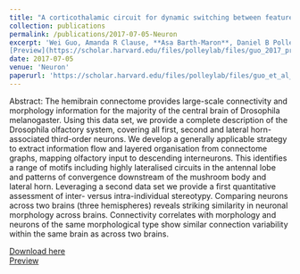 ```yaml
---
title: "A corticothalamic circuit for dynamic switching between feature detection and discrimination"
collection: publications
permalink: /publications/2017-07-05-Neuron
excerpt: 'Wei Guo, Amanda R Clause, **Asa Barth-Maron**, Daniel B Polley.” Neuron 95, no. 1 (July 5, 2017): 180-194.e5.\
[Preview](https://scholar.harvard.edu/files/polleylab/files/guo_2017_preview.pdf)'
date: 2017-07-05
venue: 'Neuron'
paperurl: 'https://scholar.harvard.edu/files/polleylab/files/guo_et_al_neuron_2017.pdf'
---
```


Abstract: The hemibrain connectome provides large-scale connectivity and morphology information for the majority of the central brain of Drosophila melanogaster. Using this data set, we provide a complete description of the Drosophila olfactory system, covering all first, second and lateral horn-associated third-order neurons. We develop a generally applicable strategy to extract information flow and layered organisation from connectome graphs, mapping olfactory input to descending interneurons. This identifies a range of motifs including highly lateralised circuits in the antennal lobe and patterns of convergence downstream of the mushroom body and lateral horn. Leveraging a second data set we provide a first quantitative assessment of inter- versus intra-individual stereotypy. Comparing neurons across two brains (three hemispheres) reveals striking similarity in neuronal morphology across brains. Connectivity correlates with morphology and neurons of the same morphological type show similar connection variability within the same brain as across two brains.

[Download here](https://elifesciences.org/articles/66018)\
[Preview](https://scholar.harvard.edu/files/polleylab/files/guo_2017_preview.pdf)
